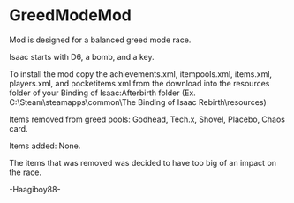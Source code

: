 # GreedModeMod
Mod is designed for a balanced greed mode race.

Isaac starts with D6, a bomb, and a key.

To install the mod copy the achievements.xml, itempools.xml, items.xml, players.xml, and pocketitems.xml from the download into the resources folder of your Binding of Isaac:Afterbirth folder (Ex. C:\Steam\steamapps\common\The Binding of Isaac Rebirth\resources)

Items removed from greed pools: Godhead, Tech.x, Shovel, Placebo, Chaos card.

Items added: None.

The items that was removed was decided to have too big of an impact on the race.

-Haagiboy88-
